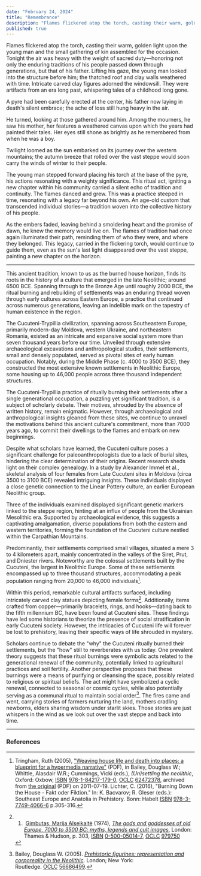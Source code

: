 ```yaml
---
date: "February 24, 2024"
title: "Remembrance"
description: "Flames flickered atop the torch, casting their warm, golden light upon the young man and the small gathering of kin assembled for the occasion. Tonight the air was heavy with the weight of sacred duty—honoring not only the enduring traditions of his people passed down through generations, but that of his father. Lifting his gaze, the young man looked into the structure before him..."
published: true
---
```

Flames flickered atop the torch, casting their warm, golden light upon the young man and the small gathering of kin assembled for the occasion. Tonight the air was heavy with the weight of sacred duty—honoring not only the enduring traditions of his people passed down through generations, but that of his father. Lifting his gaze, the young man looked into the structure before him; the thatched roof and clay walls weathered with time. Intricate carved clay figures adorned the windowsill. They were artifacts from an era long past, whispering tales of a childhood long gone.

A pyre had been carefully erected at the center, his father now laying in death's silent embrace; the ache of loss still hung heavy in the air.

He turned, looking at those gathered around him. Among the mourners, he saw his mother, her features a weathered canvas upon which the years had painted their tales. Her eyes still shone as brightly as he remembered from when he was a boy.

Twilight loomed as the sun embarked on its journey over the western mountains; the autumn breeze that rolled over the vast steppe would soon carry the winds of winter to their people.

The young man stepped forward placing his torch at the base of the pyre, his actions resonating with a weighty significance. This ritual act, igniting a new chapter within his community carried a silent echo of tradition and continuity. The flames danced and grew. This was a practice steeped in time, resonating with a legacy far beyond his own. An age-old custom that transcended individual stories—a tradition woven into the collective history of his people.

As the embers faded, leaving behind a smoldering heart and the promise of dawn, he knew the memory would live on. The flames of tradition had once again illuminated their path, reminding them of who they were, and where they belonged. This legacy, carried in the flickering torch, would continue to guide them, even as the sun's last light disappeared over the vast steppe, painting a new chapter on the horizon.

---

This ancient tradition, known to us as the burned house horizon, finds its roots in the history of a culture that emerged in the late Neolithic; around 6500 BCE. Spanning through to the Bronze Age until roughly 2000 BCE, the ritual burning and rebuilding of settlements was an enduring thread woven through early cultures across Eastern Europe, a practice that continued across numerous generations, leaving an indelible mark on the tapestry of human existence in the region.

The Cucuteni-Trypillia civilization, spanning across Southeastern Europe, primarily modern-day Moldova, western Ukraine, and northeastern Romania, existed as an intricate and expansive social system more than seven thousand years before our time. Unveiled through extensive archaeological excavations and anthropological studies, their settlements, small and densely populated, served as pivotal sites of early human occupation. Notably, during the Middle Phase (c. 4000 to 3500 BCE), they constructed the most extensive known settlements in Neolithic Europe, some housing up to 46,000 people across three thousand independent structures.

The Cucuteni-Trypillia practice of ritually burning their settlements after a single generational occupation, a puzzling yet significant tradition, is a subject of scholarly debate. Their motives, shrouded by the absence of written history, remain enigmatic. However, through archaeological and anthropological insights gleaned from these sites, we continue to unravel the motivations behind this ancient culture's commitment, more than 7000 years ago, to commit their dwellings to the flames and embark on new beginnings.

Despite what scholars have learned, the Cucuteni culture poses a significant challenge for paleoanthropologists due to a lack of burial sites, hindering the clear determination of their origins. Recent research sheds light on their complex genealogy. In a study by Alexander Immel et al., skeletal analysis of four females from Late Cucuteni sites in Moldova (circa 3500 to 3100 BCE) revealed intriguing insights. These individuals displayed a close genetic connection to the Linear Pottery culture, an earlier European Neolithic group. 

Three of the individuals examined displayed significant genetic markers linked to the steppe region, hinting at an influx of people from the Ukrainian Mesolithic era. Supported by archaeological evidence, this suggests a captivating amalgamation, diverse populations from both the eastern and western territories, forming the foundation of the Cucuteni culture nestled within the Carpathian Mountains.

Predominantly, their settlements comprised small villages, situated a mere 3 to 4 kilometers apart, mainly concentrated in the valleys of the Siret, Prut, and Dniester rivers. Noteworthy are the colossal settlements built by the Cucuteni, the largest in Neolithic Europe. Some of these settlements encompassed up to three thousand structures, accommodating a peak population ranging from 20,000 to 46,000 individuals[^1].

Within this period, remarkable cultural artifacts surfaced, including intricately carved clay statues depicting female forms[^2]. Additionally, items crafted from copper—primarily bracelets, rings, and hooks—dating back to the fifth millennium BC, have been found at Cucuteni sites. These findings have led some historians to theorize the presence of social stratification in early Cucuteni society. However, the intricacies of Cucuteni life will forever be lost to prehistory, leaving their specific ways of life shrouded in mystery.

Scholars continue to debate the "why" the Cucuteni ritually burned their settlements, but the "how" still to reverberates with us today. One prevalent theory suggests that these ritual burnings were symbolic acts related to the generational renewal of the community, potentially linked to agricultural practices and soil fertility. Another perspective proposes that these burnings were a means of purifying or cleansing the space, possibly related to religious or spiritual beliefs. The act might have symbolized a cyclic renewal, connected to seasonal or cosmic cycles, while also potentially serving as a communal ritual to maintain social order[^3]. The fires came and went, carrying stories of farmers nurturing the land, mothers cradling newborns, elders sharing wisdom under starlit skies. Those stories are just whispers in the wind as we look out over the vast steppe and back into time.

---

### References

[^1]: Tringham, Ruth (2005), ["Weaving house life and death into places: a blueprint for a hypermedia narrative"](https://web.archive.org/web/20110719142901/http://diva.berkeley.edu/projects/tringham/RET_DigPub/RET_Unsettling_Fire.pdf) (PDF), in Bailey, Douglass W.; Whittle, Alasdair W.R.; Cummings, Vicki (eds.), _(Un)settling the neolithic_, Oxford: Oxbow, [ISBN](https://en.wikipedia.org/wiki/ISBN_(identifier) "ISBN (identifier)") [978-1-84217-179-0](https://en.wikipedia.org/wiki/Special:BookSources/978-1-84217-179-0 "Special:BookSources/978-1-84217-179-0"), [OCLC](https://en.wikipedia.org/wiki/OCLC_(identifier) "OCLC (identifier)") [62472378](https://www.worldcat.org/oclc/62472378), archived from [the original](http://diva.berkeley.edu/projects/tringham/RET_DigPub/RET_Unsettling_Fire.pdf) (PDF) on 2011-07-19. Lichter, C. (2016), "Burning Down the House - Fakt oder Fiktion." In: K. Bacvarov; R. Gleser (eds.): Southeast Europe and Anatolia in Prehistory. Bonn: Habelt [ISBN](https://en.wikipedia.org/wiki/ISBN_(identifier) "ISBN (identifier)") [978-3-7749-4066-6](https://en.wikipedia.org/wiki/Special:BookSources/978-3-7749-4066-6 "Special:BookSources/978-3-7749-4066-6") p.305-316.

[^2]: 1.  [Gimbutas, Marija Alseikaitė](https://en.wikipedia.org/wiki/Marija_Gimbutas "Marija Gimbutas") (1974), [_The gods and goddesses of old Europe, 7000 to 3500 BC: myths, legends and cult images_](https://openlibrary.org/b/OL5097525M/gods_and_goddesses_of_old_Europe_7000_to_3500_BC), London: Thames & Hudson, p. 303, [ISBN](https://en.wikipedia.org/wiki/ISBN_(identifier) "ISBN (identifier)") [0-500-05014-7](https://en.wikipedia.org/wiki/Special:BookSources/0-500-05014-7 "Special:BookSources/0-500-05014-7"), [OCLC](https://en.wikipedia.org/wiki/OCLC_(identifier) "OCLC (identifier)") [979750](https://www.worldcat.org/oclc/979750)

[^3]: Bailey, Douglass W. (2005). [_Prehistoric figurines: representation and corporeality in the Neolithic_](http://www.routledge.com/9780415331517). London; New York: Routledge. [OCLC](https://en.wikipedia.org/wiki/OCLC_(identifier) "OCLC (identifier)") [56686499](https://www.worldcat.org/oclc/56686499).

<div id="disqus_thread"></div>
<script>var disqus_config = function () {this.page.url = "https://anthronomicon.com/essays/remembrance"; this.page.identifier = "remembrance"; };(function() {var d = document, s = d.createElement('script'); s.src = 'https://anthronomicon.disqus.com/embed.js'; s.setAttribute('data-timestamp', +new Date());(d.head || d.body).appendChild(s);})();</script>